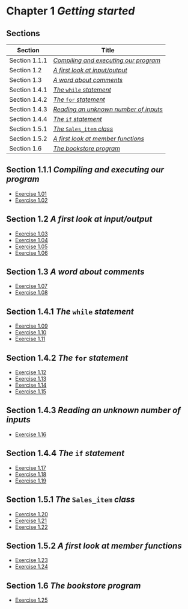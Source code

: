 # Chapter 1 _Getting started_

## Sections

| Section       | Title                                                   |
| ------------- | ------------------------------------------------------- |
| Section 1.1.1 | [_Compiling and executing our program_](./section1.1.1) |
| Section 1.2   | [_A first look at input/output_](./section1.2)          |
| Section 1.3   | [_A word about comments_](./section1.3)                 |
| Section 1.4.1 | [_The_ `while` _statement_](./section1.4.1)             |
| Section 1.4.2 | [_The_ `for` _statement_](./section1.4.2)               |
| Section 1.4.3 | [_Reading an unknown number of inputs_](./section1.4.3) |
| Section 1.4.4 | [_The_ `if` _statement_](./section1.4.4)                |
| Section 1.5.1 | [_The_ `Sales_item` _class_](./section1.5.1)            |
| Section 1.5.2 | [_A first look at member functions_](./section1.5.2)    |
| Section 1.6   | [_The bookstore program_](./section1.6)                 |


## Section 1.1.1 _Compiling and executing our program_
- [Exercise 1.01](./section1.1.1/exercise1.01)
- [Exercise 1.02](./section1.1.1/exercise1.02)

## Section 1.2 _A first look at input/output_
- [Exercise 1.03](./section1.2/exercise1.03)
- [Exercise 1.04](./section1.2/exercise1.04)
- [Exercise 1.05](./section1.2/exercise1.05)
- [Exercise 1.06](./section1.2/exercise1.06)

## Section 1.3 _A word about comments_
- [Exercise 1.07](./section1.3/exercise1.07)
- [Exercise 1.08](./section1.3/exercise1.08)

## Section 1.4.1 _The_ `while` _statement_
- [Exercise 1.09](./section1.4.1/exercise1.09)
- [Exercise 1.10](./section1.4.1/exercise1.10)
- [Exercise 1.11](./section1.4.1/exercise1.11)

## Section 1.4.2 _The_ `for` _statement_
- [Exercise 1.12](./section1.4.2/exercise1.12)
- [Exercise 1.13](./section1.4.2/exercise1.13)
- [Exercise 1.14](./section1.4.2/exercise1.14)
- [Exercise 1.15](./section1.4.2/exercise1.15)

## Section 1.4.3 _Reading an unknown number of inputs_
- [Exercise 1.16](./section1.4.3/exercise1.16)

## Section 1.4.4 _The_ `if` _statement_
- [Exercise 1.17](./section1.4.4/exercise1.17)
- [Exercise 1.18](./section1.4.4/exercise1.18)
- [Exercise 1.19](./section1.4.4/exercise1.19)

## Section 1.5.1 _The_ `Sales_item` _class_
- [Exercise 1.20](./section1.5.1/exercise1.20)
- [Exercise 1.21](./section1.5.1/exercise1.21)
- [Exercise 1.22](./section1.5.1/exercise1.22)

## Section 1.5.2 _A first look at member functions_
- [Exercise 1.23](./section1.5.2/exercise1.23)
- [Exercise 1.24](./section1.5.2/exercise1.24)

## Section 1.6 _The bookstore program_
- [Exercise 1.25](./section1.6/exercise1.25)
